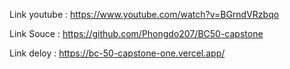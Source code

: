 Link youtube : https://www.youtube.com/watch?v=BGrndVRzbqo

Link Souce : https://github.com/Phongdo207/BC50-capstone

Link deloy : https://bc-50-capstone-one.vercel.app/